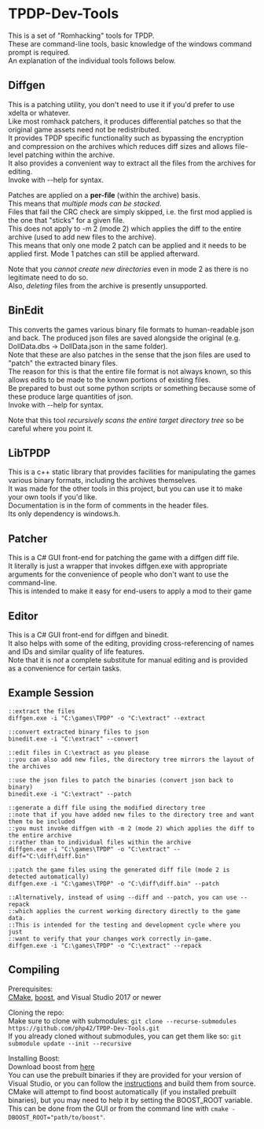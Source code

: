 # TPDP-Dev-Tools
This is a set of "Romhacking" tools for TPDP.  
These are command-line tools, basic knowledge of the windows command prompt is required.  
An explanation of the individual tools follows below.  

## Diffgen
This is a patching utility, you don't need to use it if you'd prefer to use xdelta or whatever.  
Like most romhack patchers, it produces differential patches so that the original game assets need not be redistributed.  
It provides TPDP specific functionality such as bypassing the encryption and compression on the archives which reduces diff sizes and allows file-level patching within the archive.  
It also provides a convenient way to extract all the files from the archives for editing.  
Invoke with --help for syntax.

Patches are applied on a **per-file** (within the archive) basis.  
This means that *multiple mods can be stacked*.  
Files that fail the CRC check are simply skipped, i.e. the first mod applied is the one that "sticks" for a given file.  
This does not apply to -m 2 (mode 2) which applies the diff to the entire archive (used to add new files to the archive).  
This means that only one mode 2 patch can be applied and it needs to be applied first. Mode 1 patches can still be applied afterward.  

Note that you *cannot create new directories* even in mode 2 as there is no legitimate need to do so.  
Also, _deleting_ files from the archive is presently unsupported.

## BinEdit
This converts the games various binary file formats to human-readable json and back. The produced json files are saved alongside the original (e.g. DollData.dbs -> DollData.json in the same folder).  
Note that these are also patches in the sense that the json files are used to "patch" the extracted binary files.  
The reason for this is that the entire file format is not always known, so this allows edits to be made to the known portions of existing files.  
Be prepared to bust out some python scripts or something because some of these produce large quantities of json.  
Invoke with --help for syntax.

Note that this tool *recursively scans the entire target directory tree* so be careful where you point it.

## LibTPDP
This is a c++ static library that provides facilities for manipulating the games various binary formats, including the archives themselves.  
It was made for the other tools in this project, but you can use it to make your own tools if you'd like.  
Documentation is in the form of comments in the header files.  
Its only dependency is windows.h.  

## Patcher
This is a C# GUI front-end for patching the game with a diffgen diff file.  
It literally is just a wrapper that invokes diffgen.exe with appropriate arguments for the convenience of people who don't want to use the command-line.  
This is intended to make it easy for end-users to apply a mod to their game

## Editor
This is a C# GUI front-end for diffgen and binedit.  
It also helps with some of the editing, providing cross-referencing of names and IDs and similar quality of life features.  
Note that it is _not_ a complete substitute for manual editing and is provided as a convenience for certain tasks.

## Example Session
```batch
::extract the files
diffgen.exe -i "C:\games\TPDP" -o "C:\extract" --extract

::convert extracted binary files to json
binedit.exe -i "C:\extract" --convert

::edit files in C:\extract as you please
::you can also add new files, the directory tree mirrors the layout of the archives

::use the json files to patch the binaries (convert json back to binary)
binedit.exe -i "C:\extract" --patch

::generate a diff file using the modified directory tree
::note that if you have added new files to the directory tree and want them to be included
::you must invoke diffgen with -m 2 (mode 2) which applies the diff to the entire archive
::rather than to individual files within the archive
diffgen.exe -i "C:\games\TPDP" -o "C:\extract" --diff="C:\diff\diff.bin"

::patch the game files using the generated diff file (mode 2 is detected automatically)
diffgen.exe -i "C:\games\TPDP" -o "C:\diff\diff.bin" --patch

::Alternatively, instead of using --diff and --patch, you can use --repack
::which applies the current working directory directly to the game data.
::This is intended for the testing and development cycle where you just
::want to verify that your changes work correctly in-game.
diffgen.exe -i "C:\games\TPDP" -o "C:\extract" --repack
```


## Compiling
Prerequisites:  
[CMake](https://cmake.org/), [boost](https://www.boost.org/), and Visual Studio 2017 or newer

Cloning the repo:  
Make sure to clone with submodules: `git clone --recurse-submodules https://github.com/php42/TPDP-Dev-Tools.git`  
If you already cloned without submodules, you can get them like so: `git submodule update --init --recursive`

Installing Boost:  
Download boost from [here](https://www.boost.org/users/download/)  
You can use the prebuilt binaries if they are provided for your version of Visual Studio, or you can follow
the [instructions](https://www.boost.org/doc/libs/1_70_0/more/getting_started/windows.html) and build them from source.  
CMake will attempt to find boost automatically (if you installed prebuilt binaries), but you may need to help it by setting the BOOST_ROOT variable.
This can be done from the GUI or from the command line with `cmake -DBOOST_ROOT="path/to/boost"`.
